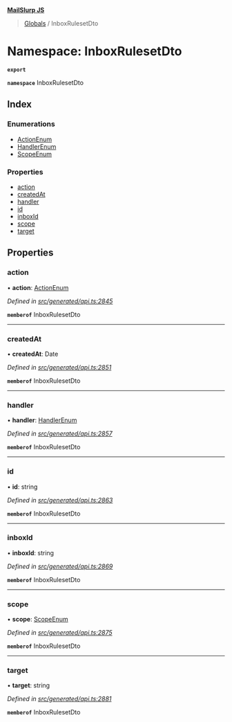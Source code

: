 **[MailSlurp JS](../README.md)**

> [Globals](../README.md) / InboxRulesetDto

# Namespace: InboxRulesetDto

**`export`** 

**`namespace`** InboxRulesetDto

## Index

### Enumerations

* [ActionEnum](../enums/inboxrulesetdto.actionenum.md)
* [HandlerEnum](../enums/inboxrulesetdto.handlerenum.md)
* [ScopeEnum](../enums/inboxrulesetdto.scopeenum.md)

### Properties

* [action](inboxrulesetdto.md#action)
* [createdAt](inboxrulesetdto.md#createdat)
* [handler](inboxrulesetdto.md#handler)
* [id](inboxrulesetdto.md#id)
* [inboxId](inboxrulesetdto.md#inboxid)
* [scope](inboxrulesetdto.md#scope)
* [target](inboxrulesetdto.md#target)

## Properties

### action

•  **action**: [ActionEnum](../enums/inboxrulesetdto.actionenum.md)

*Defined in [src/generated/api.ts:2845](https://github.com/mailslurp/mailslurp-client/blob/37bf78e/src/generated/api.ts#L2845)*

**`memberof`** InboxRulesetDto

___

### createdAt

•  **createdAt**: Date

*Defined in [src/generated/api.ts:2851](https://github.com/mailslurp/mailslurp-client/blob/37bf78e/src/generated/api.ts#L2851)*

**`memberof`** InboxRulesetDto

___

### handler

•  **handler**: [HandlerEnum](../enums/inboxrulesetdto.handlerenum.md)

*Defined in [src/generated/api.ts:2857](https://github.com/mailslurp/mailslurp-client/blob/37bf78e/src/generated/api.ts#L2857)*

**`memberof`** InboxRulesetDto

___

### id

•  **id**: string

*Defined in [src/generated/api.ts:2863](https://github.com/mailslurp/mailslurp-client/blob/37bf78e/src/generated/api.ts#L2863)*

**`memberof`** InboxRulesetDto

___

### inboxId

•  **inboxId**: string

*Defined in [src/generated/api.ts:2869](https://github.com/mailslurp/mailslurp-client/blob/37bf78e/src/generated/api.ts#L2869)*

**`memberof`** InboxRulesetDto

___

### scope

•  **scope**: [ScopeEnum](../enums/inboxrulesetdto.scopeenum.md)

*Defined in [src/generated/api.ts:2875](https://github.com/mailslurp/mailslurp-client/blob/37bf78e/src/generated/api.ts#L2875)*

**`memberof`** InboxRulesetDto

___

### target

•  **target**: string

*Defined in [src/generated/api.ts:2881](https://github.com/mailslurp/mailslurp-client/blob/37bf78e/src/generated/api.ts#L2881)*

**`memberof`** InboxRulesetDto
